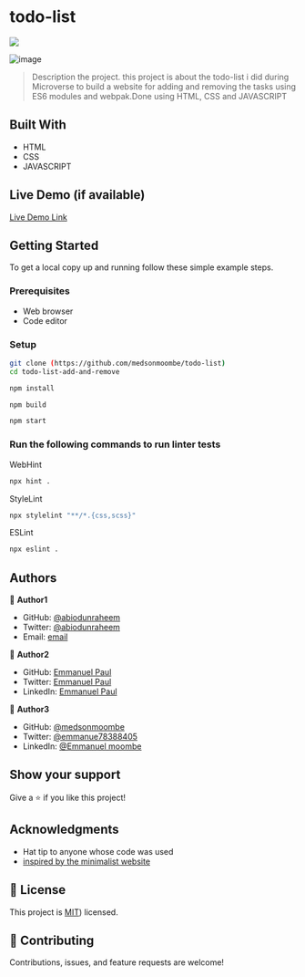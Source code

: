 # todo-list
![](https://img.shields.io/badge/Microverse-blueviolet)

![image](https://user-images.githubusercontent.com/98400013/166960041-dbe6029a-8150-4e91-9c32-4e57988e9cbf.png)




> Description the project.
> this project is about the todo-list i did during Microverse to build a website for adding and removing the tasks using ES6 modules and webpak.Done using HTML, CSS and JAVASCRIPT


## Built With

- HTML
- CSS
- JAVASCRIPT

## Live Demo (if available)
[Live Demo Link](https://medsonmoombe.github.io/todo-list)



## Getting Started


To get a local copy up and running follow these simple example steps.

### Prerequisites

- Web browser
- Code editor

### Setup
```bash
git clone (https://github.com/medsonmoombe/todo-list)
cd todo-list-add-and-remove
```


```bash
npm install
```

```bash
npm build
```

```bash
npm start
```

### Run the following commands to run linter tests

WebHint
```bash
npx hint .
```

StyleLint
```bash
npx stylelint "**/*.{css,scss}"
```

ESLint
```bash
npx eslint .
```



## Authors

👤 **Author1**

- GitHub: [@abiodunraheem](https://github.com/abiodunraheem)
- Twitter: [@abiodunraheem](https://twitter.com/Raheemabiodun23)
- Email: [email](raheemabiodun23@gmail.com)

👤 **Author2**

- GitHub: [Emmanuel Paul](https://github.com/Epaltechs/Webpack)
- Twitter: [Emmanuel Paul](http://twitter.com/@emmapaul247)
- LinkedIn: [Emmanuel Paul](https://www.linkedin.com/in/emmanuel-paul-a2bab7b4)

👤 **Author3**

- GitHub: [@medsonmoombe](https://github.com/medsonmoombe)
- Twitter: [@emmanue78388405](https://twitter.com/@emmanue78388405)
- LinkedIn: [@Emmanuel moombe](https://www.linkedin.com/in/emmanuel-moombe-821918230/)

## Show your support

Give a ⭐️ if you like this project!

## Acknowledgments

- Hat tip to anyone whose code was used
- [inspired by the minimalist website](https://web.archive.org/web/20180320194056/http://www.getminimalist.com:80/)

## 📝 License

This project is [MIT](https://github.com/medsonmoombe/todo-list/blob/todo-list-add-and-remove/LICENSE)) licensed.

## 🤝 Contributing

Contributions, issues, and feature requests are welcome!
